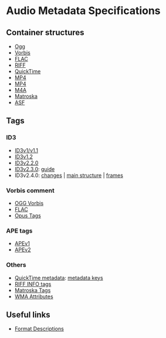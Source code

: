 # Audio Metadata Specifications

## Container structures

- [Ogg](https://www.rfc-editor.org/rfc/inline-errata/rfc3533.html)
- [Vorbis](https://xiph.org/vorbis/doc/Vorbis_I_spec.html#x1-590004)
- [FLAC](https://www.rfc-editor.org/rfc/rfc9639.html)
- [RIFF](https://johnloomis.org/cpe102/asgn/asgn1/riff.html)
- [QuickTime](https://developer.apple.com/documentation/quicktime-file-format)
- [MP4](https://web.archive.org/web/20180219054429/http://l.web.umkc.edu/lizhu/teaching/2016sp.video-communication/ref/mp4.pdf)
- [MP4](https://atomicparsley.sourceforge.net/mpeg-4files.html)
- [M4A](https://ahyattdev.github.io/blog/2018/02/17/m4a-metadata-structure.html)
- [Matroska](https://www.matroska.org/technical/elements.html)
- [ASF](https://learn.microsoft.com/en-us/windows/win32/wmformat/overview-of-the-asf-format)


## Tags

### ID3

- [ID3v1/v1.1](https://id3.org/ID3v1)
- [ID3v1.2](https://www.birdcagesoft.com/ID3v12.txt)
- [ID3v2.2.0](https://id3.org/id3v2-00)
- [ID3v2.3.0](https://id3.org/d3v2.3.0): [guide](https://id3.org/id3guide)
- ID3v2.4.0: [changes](https://id3.org/id3v2.4.0-changes) | [main structure](https://id3.org/id3v2.4.0-structure) | [frames](https://id3.org/id3v2.4.0-frames)

### Vorbis comment

- [OGG Vorbis](https://www.xiph.org/vorbis/doc/v-comment.html)
- [FLAC](https://www.rfc-editor.org/rfc/rfc9639.html#name-vorbis-comment)
- [Opus Tags](https://datatracker.ietf.org/doc/html/rfc7845#section-5.2)

### APE tags

- [APEv1](https://wiki.hydrogenaud.io/index.php?title=APEv1_specification)
- [APEv2](https://wiki.hydrogenaud.io/index.php?title=APEv2_specification)

###  Others

- [QuickTime metadata](https://developer.apple.com/documentation/quicktime-file-format/metadata_atoms_and_types): [metadata keys](https://developer.apple.com/documentation/quicktime-file-format/quicktime_metadata_keys)
- [RIFF INFO tags](https://exiftool.org/TagNames/RIFF.html)
- [Matroska Tags](https://www.matroska.org/technical/tagging.html)
- [WMA Attributes](https://learn.microsoft.com/en-us/windows/win32/wmformat/attributes)


## Useful links

- [Format Descriptions](https://www.loc.gov/preservation/digital/formats/fdd/browse_list.shtml)
